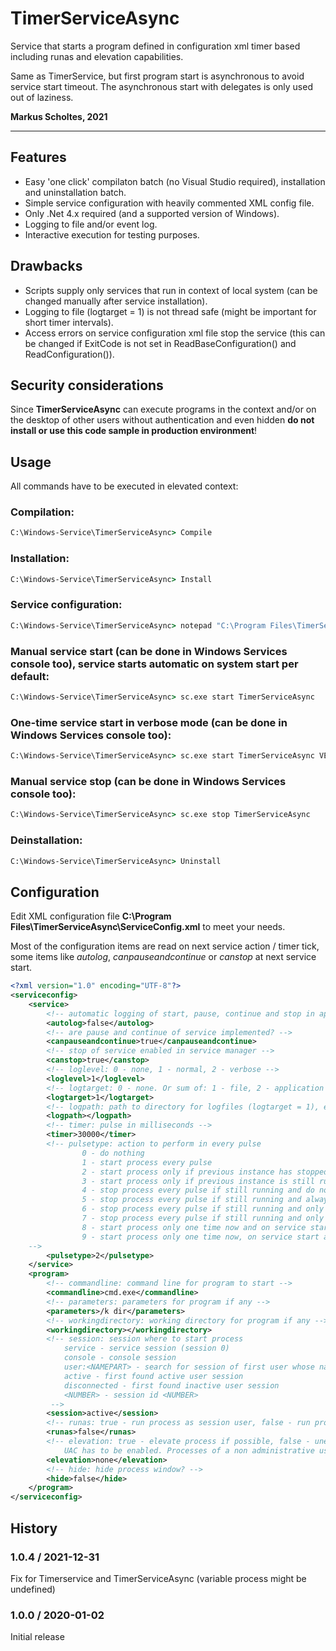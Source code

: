 # TimerServiceAsync
Service that starts a program defined in configuration xml timer based including runas and elevation capabilities.  

Same as TimerService, but first program start is asynchronous to avoid service start timeout. The asynchronous start with delegates is only used out of laziness.

**Markus Scholtes, 2021**

***

## Features
* Easy 'one click' compilaton batch (no Visual Studio required), installation and uninstallation batch.
* Simple service configuration with heavily commented XML config file.
* Only .Net 4.x required (and a supported version of Windows).
* Logging to file and/or event log.
* Interactive execution for testing purposes.

## Drawbacks

* Scripts supply only services that run in context of local system (can be changed manually after service installation).
* Logging to file (logtarget = 1) is not thread safe (might be important for short timer intervals).
* Access errors on service configuration xml file stop the service (this can be changed if ExitCode is not set in ReadBaseConfiguration() and ReadConfiguration()).

## Security considerations
Since **TimerServiceAsync** can execute programs in the context and/or on the desktop of other users without authentication and even hidden **do not install or use this code sample in production environment**!

## Usage
All commands have to be executed in elevated context:

### Compilation:
```cmd
C:\Windows-Service\TimerServiceAsync> Compile
```

### Installation:
```cmd
C:\Windows-Service\TimerServiceAsync> Install
```

### Service configuration:
```cmd
C:\Windows-Service\TimerServiceAsync> notepad "C:\Program Files\TimerServiceAsync\ServiceConfig.xml"
```

### Manual service start (can be done in Windows Services console too), service starts automatic on system start per default:
```cmd
C:\Windows-Service\TimerServiceAsync> sc.exe start TimerServiceAsync
```

### One-time service start in verbose mode (can be done in Windows Services console too):
```cmd
C:\Windows-Service\TimerServiceAsync> sc.exe start TimerServiceAsync VERBOSE
```

### Manual service stop (can be done in Windows Services console too):
```cmd
C:\Windows-Service\TimerServiceAsync> sc.exe stop TimerServiceAsync
```

### Deinstallation:
```cmd
C:\Windows-Service\TimerServiceAsync> Uninstall
```

## Configuration
Edit XML configuration file **C:\Program Files\TimerServiceAsync\ServiceConfig.xml** to meet your needs.

Most of the configuration items are read on next service action / timer tick, some items like *autolog*, *canpauseandcontinue* or *canstop* at next service start.

```xml
<?xml version="1.0" encoding="UTF-8"?>
<serviceconfig>
	<service>
		<!-- automatic logging of start, pause, continue and stop in application eventlog? -->
		<autolog>false</autolog>
		<!-- are pause and continue of service implemented? -->
		<canpauseandcontinue>true</canpauseandcontinue>
		<!-- stop of service enabled in service manager -->
		<canstop>true</canstop>
		<!-- loglevel: 0 - none, 1 - normal, 2 - verbose -->
		<loglevel>1</loglevel>
		<!-- logtarget: 0 - none. Or sum of: 1 - file, 2 - application log, 4 - console (only for interactive mode) -->
		<logtarget>1</logtarget>
		<!-- logpath: path to directory for logfiles (logtarget = 1), empty: %WINDIR%\Logs\Service -->
		<logpath></logpath>
		<!-- timer: pulse in milliseconds -->
		<timer>30000</timer>
		<!-- pulsetype: action to perform in every pulse
				0 - do nothing
				1 - start process every pulse
				2 - start process only if previous instance has stopped
				3 - start process only if previous instance is still running
				4 - stop process every pulse if still running and do nothing
				5 - stop process every pulse if still running and always start a new instance
				6 - stop process every pulse if still running and only start a new instance if it was not running
				7 - stop process every pulse if still running and only start a new instance if it was running
				8 - start process only one time now and on service start
				9 - start process only one time now, on service start and on service continuation
    -->
		<pulsetype>2</pulsetype>
	</service>
	<program>
		<!-- commandline: command line for program to start -->
		<commandline>cmd.exe</commandline>
		<!-- parameters: parameters for program if any -->
		<parameters>/k dir</parameters>
		<!-- workingdirectory: working directory for program if any -->
		<workingdirectory></workingdirectory>
		<!-- session: session where to start process
			service - service session (session 0)
			console - console session
			user:<NAMEPART> - search for session of first user whose name contains <NAMEPART> (ignore case)
			active - first found active user session
			disconnected - first found inactive user session
			<NUMBER> - session id <NUMBER>
		 -->
		<session>active</session>
		<!-- runas: true - run process as session user, false - run process as service account, probably LocalSystem -->
		<runas>false</runas>
		<!-- elevation: true - elevate process if possible, false - unelevate process if possible, none - do nothing
			UAC has to be enabled. Processes of a non administrative user and of LocalSystem cannot be elevated -->
		<elevation>none</elevation>
		<!-- hide: hide process window? -->
		<hide>false</hide>
	</program>
</serviceconfig>
```

## History

### 1.0.4 / 2021-12-31
Fix for Timerservice and TimerServiceAsync (variable process might be undefined)

### 1.0.0 / 2020-01-02
Initial release
